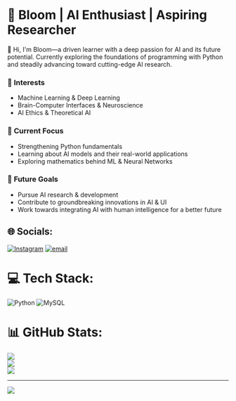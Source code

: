 
# 👾 Bloom | AI Enthusiast | Aspiring Researcher  

👋 Hi, I'm Bloom—a driven learner with a deep passion for AI and its future potential. Currently exploring the foundations of programming with Python and steadily advancing toward cutting-edge AI research.  

### 🔬 **Interests**  
- Machine Learning & Deep Learning  
- Brain-Computer Interfaces & Neuroscience  
- AI Ethics & Theoretical AI  

### 📖 **Current Focus**  
- Strengthening Python fundamentals  
- Learning about AI models and their real-world applications  
- Exploring mathematics behind ML & Neural Networks  

### 🎯 **Future Goals**  
- Pursue AI research & development  
- Contribute to groundbreaking innovations in AI & UI  
- Work towards integrating AI with human intelligence for a better future  

## 🌐 Socials:
[![Instagram](https://img.shields.io/badge/Instagram-%23E4405F.svg?logo=Instagram&logoColor=white)](https://instagram.com/_farawayworld_) [![email](https://img.shields.io/badge/Email-D14836?logo=gmail&logoColor=white)](mailto:mailsofnityaprakash@gmail.com) 

# 💻 Tech Stack:
![Python](https://img.shields.io/badge/python-3670A0?style=for-the-badge&logo=python&logoColor=ffdd54) ![MySQL](https://img.shields.io/badge/mysql-4479A1.svg?style=for-the-badge&logo=mysql&logoColor=white)
# 📊 GitHub Stats:
![](https://github-readme-stats.vercel.app/api?username=faraway-world&theme=dark&hide_border=false&include_all_commits=false&count_private=false)<br/>
![](https://nirzak-streak-stats.vercel.app/?user=faraway-world&theme=dark&hide_border=false)<br/>
![](https://github-readme-stats.vercel.app/api/top-langs/?username=faraway-world&theme=dark&hide_border=false&include_all_commits=false&count_private=false&layout=compact)

---
[![](https://visitcount.itsvg.in/api?id=faraway-world&icon=0&color=0)](https://visitcount.itsvg.in)

<!-- Proudly created with GPRM ( https://gprm.itsvg.in ) -->
